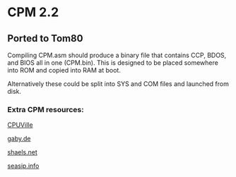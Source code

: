 # CPM 2.2## Ported to Tom80Compiling CPM.asm should produce a binary file that contains CCP, BDOS, and BIOS all in one (CPM.bin).  This is designed to be placed somewhere into ROM and copied into RAM at boot.Alternatively these could be split into SYS and COM files and launched from disk.### Extra CPM resources:[CPUVille](http://cpuville.com/Code/CPM-on-a-new-computer.html)[gaby.de](http://www.gaby.de/cpm/manuals/archive/cpm22htm/)[shaels.net](http://www.shaels.net/index.php/cpm80-22-documents)[seasip.info](https://www.seasip.info/Cpm/index.html)